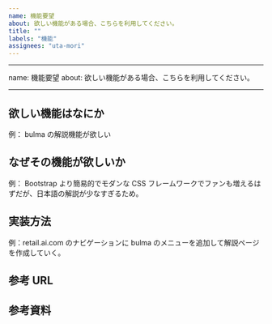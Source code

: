```yaml
---
name: 機能要望
about: 欲しい機能がある場合、こちらを利用してください。
title: ""
labels: "機能"
assignees: "uta-mori"
---
```


---

name: 機能要望
about: 欲しい機能がある場合、こちらを利用してください。

---

## 欲しい機能はなにか

例： bulma の解説機能が欲しい

## なぜその機能が欲しいか

例： Bootstrap より簡易的でモダンな CSS フレームワークでファンも増えるはずだが、日本語の解説が少なすぎるため。

## 実装方法

例：retail.ai.com のナビゲーションに bulma のメニューを追加して解説ページを作成していく。

## 参考 URL

## 参考資料
